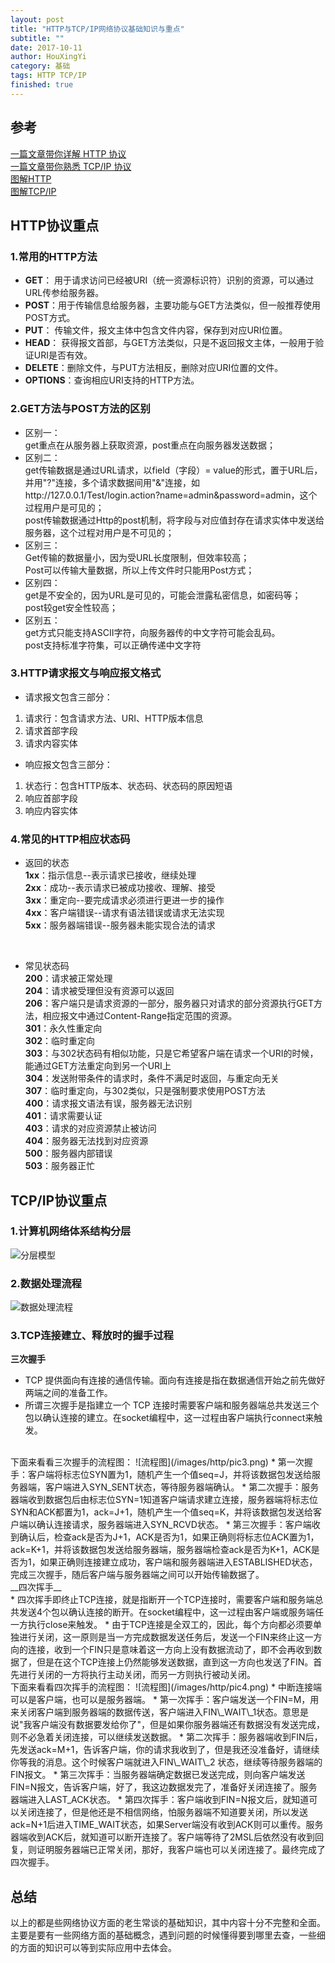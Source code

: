 ```yaml
---
layout: post
title: "HTTP与TCP/IP网络协议基础知识与重点"
subtitle: ""
date: 2017-10-11
author: HouXingYi
category: 基础
tags: HTTP TCP/IP
finished: true
---
```


## 参考
[一篇文章带你详解 HTTP 协议](http://www.jianshu.com/p/6e9e4156ece3) <br>
[一篇文章带你熟悉 TCP/IP 协议](http://www.jianshu.com/p/9f3e879a4c9c) <br>
[图解HTTP](https://book.douban.com/subject/25863515/) <br>
[图解TCP/IP](https://book.douban.com/subject/24737674/) 

## HTTP协议重点
### 1.常用的HTTP方法

* __GET__： 用于请求访问已经被URI（统一资源标识符）识别的资源，可以通过URL传参给服务器。
* __POST__：用于传输信息给服务器，主要功能与GET方法类似，但一般推荐使用POST方式。
* __PUT__： 传输文件，报文主体中包含文件内容，保存到对应URI位置。
* __HEAD__： 获得报文首部，与GET方法类似，只是不返回报文主体，一般用于验证URI是否有效。
* __DELETE__：删除文件，与PUT方法相反，删除对应URI位置的文件。
* __OPTIONS__：查询相应URI支持的HTTP方法。

### 2.GET方法与POST方法的区别
* 区别一：<br>
get重点在从服务器上获取资源，post重点在向服务器发送数据；
* 区别二：<br>
get传输数据是通过URL请求，以field（字段）= value的形式，置于URL后，并用"?"连接，多个请求数据间用"&"连接，如http://127.0.0.1/Test/login.action?name=admin&password=admin，这个过程用户是可见的；<br>
post传输数据通过Http的post机制，将字段与对应值封存在请求实体中发送给服务器，这个过程对用户是不可见的；
* 区别三：<br>
Get传输的数据量小，因为受URL长度限制，但效率较高；<br>
Post可以传输大量数据，所以上传文件时只能用Post方式；
* 区别四：<br>
get是不安全的，因为URL是可见的，可能会泄露私密信息，如密码等；<br>
post较get安全性较高；
* 区别五：<br>
get方式只能支持ASCII字符，向服务器传的中文字符可能会乱码。<br>
post支持标准字符集，可以正确传递中文字符

### 3.HTTP请求报文与响应报文格式

* 请求报文包含三部分：
1. 请求行：包含请求方法、URI、HTTP版本信息
2. 请求首部字段
3. 请求内容实体
* 响应报文包含三部分：
1. 状态行：包含HTTP版本、状态码、状态码的原因短语
2. 响应首部字段
3. 响应内容实体

### 4.常见的HTTP相应状态码

* 返回的状态<br>
__1xx__：指示信息--表示请求已接收，继续处理<br>
__2xx__：成功--表示请求已被成功接收、理解、接受<br>
__3xx__：重定向--要完成请求必须进行更进一步的操作<br>
__4xx__：客户端错误--请求有语法错误或请求无法实现<br>
__5xx__：服务器端错误--服务器未能实现合法的请求<br>
<br>

* 常见状态码<br>
__200__：请求被正常处理<br>
__204__：请求被受理但没有资源可以返回<br>
__206__：客户端只是请求资源的一部分，服务器只对请求的部分资源执行GET方法，相应报文中通过Content-Range指定范围的资源。<br>
__301__：永久性重定向<br>
__302__：临时重定向<br>
__303__：与302状态码有相似功能，只是它希望客户端在请求一个URI的时候，能通过GET方法重定向到另一个URI上<br>
__304__：发送附带条件的请求时，条件不满足时返回，与重定向无关<br>
__307__：临时重定向，与302类似，只是强制要求使用POST方法<br>
__400__：请求报文语法有误，服务器无法识别<br>
__401__：请求需要认证<br>
__403__：请求的对应资源禁止被访问<br>
__404__：服务器无法找到对应资源<br>
__500__：服务器内部错误<br>
__503__：服务器正忙


## TCP/IP协议重点

### 1.计算机网络体系结构分层
![分层模型](/images/http/pic1.png)

### 2.数据处理流程

![数据处理流程](/images/http/pic2.png)

### 3.TCP连接建立、释放时的握手过程　　

__三次握手__ <br>
* TCP 提供面向有连接的通信传输。面向有连接是指在数据通信开始之前先做好两端之间的准备工作。
* 所谓三次握手是指建立一个 TCP 连接时需要客户端和服务器端总共发送三个包以确认连接的建立。在socket编程中，这一过程由客户端执行connect来触发。
<br>
下面来看看三次握手的流程图：
![流程图](/images/http/pic3.png)
* 第一次握手：客户端将标志位SYN置为1，随机产生一个值seq=J，并将该数据包发送给服务器端，客户端进入SYN_SENT状态，等待服务器端确认。
* 第二次握手：服务器端收到数据包后由标志位SYN=1知道客户端请求建立连接，服务器端将标志位SYN和ACK都置为1，ack=J+1，随机产生一个值seq=K，并将该数据包发送给客户端以确认连接请求，服务器端进入SYN_RCVD状态。
* 第三次握手：客户端收到确认后，检查ack是否为J+1，ACK是否为1，如果正确则将标志位ACK置为1，ack=K+1，并将该数据包发送给服务器端，服务器端检查ack是否为K+1，ACK是否为1，如果正确则连接建立成功，客户端和服务器端进入ESTABLISHED状态，完成三次握手，随后客户端与服务器端之间可以开始传输数据了。
<br>
__四次挥手__ <br>
* 四次挥手即终止TCP连接，就是指断开一个TCP连接时，需要客户端和服务端总共发送4个包以确认连接的断开。在socket编程中，这一过程由客户端或服务端任一方执行close来触发。
* 由于TCP连接是全双工的，因此，每个方向都必须要单独进行关闭，这一原则是当一方完成数据发送任务后，发送一个FIN来终止这一方向的连接，收到一个FIN只是意味着这一方向上没有数据流动了，即不会再收到数据了，但是在这个TCP连接上仍然能够发送数据，直到这一方向也发送了FIN。首先进行关闭的一方将执行主动关闭，而另一方则执行被动关闭。
<br>
下面来看看四次挥手的流程图：
![流程图](/images/http/pic4.png)
* 中断连接端可以是客户端，也可以是服务器端。
* 第一次挥手：客户端发送一个FIN=M，用来关闭客户端到服务器端的数据传送，客户端进入FIN\_WAIT\_1状态。意思是说"我客户端没有数据要发给你了"，但是如果你服务器端还有数据没有发送完成，则不必急着关闭连接，可以继续发送数据。
* 第二次挥手：服务器端收到FIN后，先发送ack=M+1，告诉客户端，你的请求我收到了，但是我还没准备好，请继续你等我的消息。这个时候客户端就进入FIN\_WAIT\_2 状态，继续等待服务器端的FIN报文。
* 第三次挥手：当服务器端确定数据已发送完成，则向客户端发送FIN=N报文，告诉客户端，好了，我这边数据发完了，准备好关闭连接了。服务器端进入LAST_ACK状态。
* 第四次挥手：客户端收到FIN=N报文后，就知道可以关闭连接了，但是他还是不相信网络，怕服务器端不知道要关闭，所以发送ack=N+1后进入TIME_WAIT状态，如果Server端没有收到ACK则可以重传。服务器端收到ACK后，就知道可以断开连接了。客户端等待了2MSL后依然没有收到回复，则证明服务器端已正常关闭，那好，我客户端也可以关闭连接了。最终完成了四次握手。

## 总结

以上的都是些网络协议方面的老生常谈的基础知识，其中内容十分不完整和全面。主要是要有一些网络方面的基础概念，遇到问题的时候懂得要到哪里去查，一些细的方面的知识可以等到实际应用中去体会。

